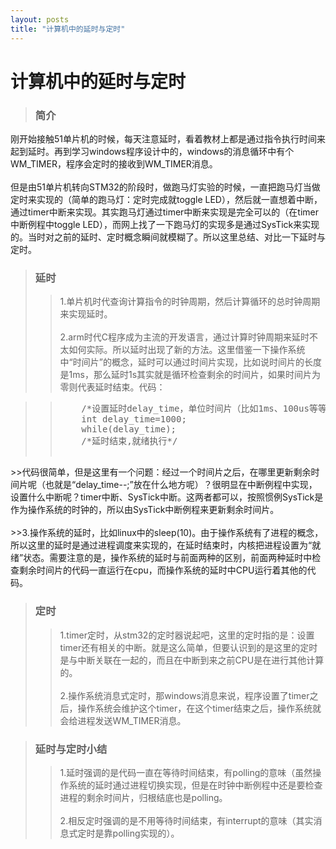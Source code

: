 ```yaml
---
layout: posts
title: "计算机中的延时与定时"
---
```


# 计算机中的延时与定时
>### 简介
刚开始接触51单片机的时候，每天注意延时，看着教材上都是通过指令执行时间来起到延时。再到学习windows程序设计中的，windows的消息循环中有个WM_TIMER，程序会定时的接收到WM_TIMER消息。<br><br>
但是由51单片机转向STM32的阶段时，做跑马灯实验的时候，一直把跑马灯当做定时来实现的（简单的跑马灯：定时完成就toggle LED），然后就一直想着中断，通过timer中断来实现。其实跑马灯通过timer中断来实现是完全可以的（在timer中断例程中toggle LED），而网上找了一下跑马灯的实现多是通过SysTick来实现的。当时对之前的延时、定时概念瞬间就模糊了。所以这里总结、对比一下延时与定时。
>### 延时
>>1.单片机时代查询计算指令的时钟周期，然后计算循环的总时钟周期来实现延时。<br><br>
2.arm时代C程序成为主流的开发语言，通过计算时钟周期来延时不太如何实际。所以延时出现了新的方法。这里借鉴一下操作系统中“时间片”的概念，延时可以通过时间片实现，比如说时间片的长度是1ms，那么延时1s其实就是循环检查剩余的时间片，如果时间片为零则代表延时结束。代码：<br>
<blockquote><blockquote>
<pre class="prettyprint linenums">
	/*设置延时delay_time，单位时间片（比如1ms、100us等等）*/
	int delay_time=1000;
	while(delay_time);
	/*延时结束,就绪执行*/
</xmp>
</blockquote></blockquote>
>>代码很简单，但是这里有一个问题：经过一个时间片之后，在哪里更新剩余时间片呢（也就是“delay_time--;”放在什么地方呢）？很明显在中断例程中实现，设置什么中断呢？timer中断、SysTick中断。这两者都可以，按照惯例SysTick是作为操作系统的时钟的，所以由SysTick中断例程来更新剩余时间片。<br><br>
>>3.操作系统的延时，比如linux中的sleep(10)。由于操作系统有了进程的概念，所以这里的延时是通过进程调度来实现的，在延时结束时，内核把进程设置为“就绪”状态。需要注意的是，操作系统的延时与前面两种的区别，前面两种延时中检查剩余时间片的代码一直运行在cpu，而操作系统的延时中CPU运行着其他的代码。

>### 定时
>>1.timer定时，从stm32的定时器说起吧，这里的定时指的是：设置timer还有相关的中断。就是这么简单，但要认识到的是这里的定时是与中断关联在一起的，而且在中断到来之前CPU是在进行其他计算的。<br><br>
2.操作系统消息式定时，那windows消息来说，程序设置了timer之后，操作系统会维护这个timer，在这个timer结束之后，操作系统就会给进程发送WM_TIMER消息。

>### 延时与定时小结
>>1.延时强调的是代码一直在等待时间结束，有polling的意味（虽然操作系统的延时通过进程切换实现，但是在时钟中断例程中还是要检查进程的剩余时间片，归根结底也是polling。<br><br>
2.相反定时强调的是不用等待时间结束，有interrupt的意味（其实消息式定时是靠polling实现的）。
